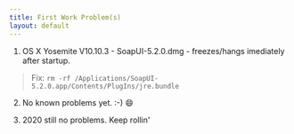 ```yaml
---
title: First Work Problem(s) 
layout: default 
---
```


1. OS X Yosemite V10.10.3 - SoapUI-5.2.0.dmg - freezes/hangs imediately after startup.

> Fix: `rm -rf /Applications/SoapUI-5.2.0.app/Contents/PlugIns/jre.bundle`

2. No known problems yet. :-) :smile:

3. 2020 still no problems. Keep rollin'
